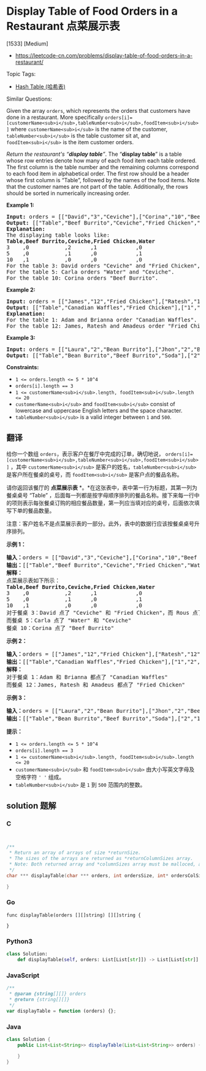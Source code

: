 # Display Table of Food Orders in a Restaurant 点菜展示表

[1533] [Medium]

- https://leetcode-cn.com/problems/display-table-of-food-orders-in-a-restaurant/

Topic Tags:

- [Hash Table (哈希表)](https://leetcode-cn.com/tag/hash-table/)

Similar Questions:

Given the array `orders`, which represents the orders that customers have done in a restaurant. More specifically `orders[i]=[customerName<sub>i</sub>,tableNumber<sub>i</sub>,foodItem<sub>i</sub>]` where `customerName<sub>i</sub>` is the name of the customer, `tableNumber<sub>i</sub>` is the table customer sit at, and `foodItem<sub>i</sub>` is the item customer orders.

_Return the restaurant's “**display table**”_. The “**display table**” is a table whose row entries denote how many of each food item each table ordered. The first column is the table number and the remaining columns correspond to each food item in alphabetical order. The first row should be a header whose first column is “Table”, followed by the names of the food items. Note that the customer names are not part of the table. Additionally, the rows should be sorted in numerically increasing order.

**Example 1:**

<pre><strong>Input:</strong> orders = [["David","3","Ceviche"],["Corina","10","Beef Burrito"],["David","3","Fried Chicken"],["Carla","5","Water"],["Carla","5","Ceviche"],["Rous","3","Ceviche"]]
<strong>Output:</strong> [["Table","Beef Burrito","Ceviche","Fried Chicken","Water"],["3","0","2","1","0"],["5","0","1","0","1"],["10","1","0","0","0"]] 
<strong>Explanation:
</strong>The displaying table looks like:
<strong>Table,Beef Burrito,Ceviche,Fried Chicken,Water</strong>
3    ,0           ,2      ,1            ,0
5    ,0           ,1      ,0            ,1
10   ,1           ,0      ,0            ,0
For the table 3: David orders "Ceviche" and "Fried Chicken", and Rous orders "Ceviche".
For the table 5: Carla orders "Water" and "Ceviche".
For the table 10: Corina orders "Beef Burrito". 
</pre>

**Example 2:**

<pre><strong>Input:</strong> orders = [["James","12","Fried Chicken"],["Ratesh","12","Fried Chicken"],["Amadeus","12","Fried Chicken"],["Adam","1","Canadian Waffles"],["Brianna","1","Canadian Waffles"]]
<strong>Output:</strong> [["Table","Canadian Waffles","Fried Chicken"],["1","2","0"],["12","0","3"]] 
<strong>Explanation:</strong> 
For the table 1: Adam and Brianna order "Canadian Waffles".
For the table 12: James, Ratesh and Amadeus order "Fried Chicken".
</pre>

**Example 3:**

<pre><strong>Input:</strong> orders = [["Laura","2","Bean Burrito"],["Jhon","2","Beef Burrito"],["Melissa","2","Soda"]]
<strong>Output:</strong> [["Table","Bean Burrito","Beef Burrito","Soda"],["2","1","1","1"]]
</pre>

**Constraints:**

- `1 <= orders.length <= 5 * 10^4`
- `orders[i].length == 3`
- `1 <= customerName<sub>i</sub>.length, foodItem<sub>i</sub>.length <= 20`
- `customerName<sub>i</sub>` and `foodItem<sub>i</sub>` consist of lowercase and uppercase English letters and the space character.
- `tableNumber<sub>i</sub>` is a valid integer between `1` and `500`.

## 翻译

给你一个数组 `orders`，表示客户在餐厅中完成的订单，确切地说， `orders[i]=[customerName<sub>i</sub>,tableNumber<sub>i</sub>,foodItem<sub>i</sub>]` ，其中 `customerName<sub>i</sub>` 是客户的姓名，`tableNumber<sub>i</sub>` 是客户所在餐桌的桌号，而 `foodItem<sub>i</sub>` 是客户点的餐品名称。

请你返回该餐厅的 **点菜展示表** *。*在这张表中，表中第一行为标题，其第一列为餐桌桌号 “Table” ，后面每一列都是按字母顺序排列的餐品名称。接下来每一行中的项则表示每张餐桌订购的相应餐品数量，第一列应当填对应的桌号，后面依次填写下单的餐品数量。

注意：客户姓名不是点菜展示表的一部分。此外，表中的数据行应该按餐桌桌号升序排列。

**示例 1：**

<pre><strong>输入：</strong>orders = [["David","3","Ceviche"],["Corina","10","Beef Burrito"],["David","3","Fried Chicken"],["Carla","5","Water"],["Carla","5","Ceviche"],["Rous","3","Ceviche"]]
<strong>输出：</strong>[["Table","Beef Burrito","Ceviche","Fried Chicken","Water"],["3","0","2","1","0"],["5","0","1","0","1"],["10","1","0","0","0"]] 
<strong>解释：
</strong>点菜展示表如下所示：
<strong>Table,Beef Burrito,Ceviche,Fried Chicken,Water</strong>
3    ,0           ,2      ,1            ,0
5    ,0           ,1      ,0            ,1
10   ,1           ,0      ,0            ,0
对于餐桌 3：David 点了 "Ceviche" 和 "Fried Chicken"，而 Rous 点了 "Ceviche"
而餐桌 5：Carla 点了 "Water" 和 "Ceviche"
餐桌 10：Corina 点了 "Beef Burrito" 
</pre>

**示例 2：**

<pre><strong>输入：</strong>orders = [["James","12","Fried Chicken"],["Ratesh","12","Fried Chicken"],["Amadeus","12","Fried Chicken"],["Adam","1","Canadian Waffles"],["Brianna","1","Canadian Waffles"]]
<strong>输出：</strong>[["Table","Canadian Waffles","Fried Chicken"],["1","2","0"],["12","0","3"]] 
<strong>解释：</strong>
对于餐桌 1：Adam 和 Brianna 都点了 "Canadian Waffles"
而餐桌 12：James, Ratesh 和 Amadeus 都点了 "Fried Chicken"
</pre>

**示例 3：**

<pre><strong>输入：</strong>orders = [["Laura","2","Bean Burrito"],["Jhon","2","Beef Burrito"],["Melissa","2","Soda"]]
<strong>输出：</strong>[["Table","Bean Burrito","Beef Burrito","Soda"],["2","1","1","1"]]
</pre>

**提示：**

- `1 <= orders.length <= 5 * 10^4`
- `orders[i].length == 3`
- `1 <= customerName<sub>i</sub>.length, foodItem<sub>i</sub>.length <= 20`
- `customerName<sub>i</sub>` 和 `foodItem<sub>i</sub>` 由大小写英文字母及空格字符 `' '` 组成。
- `tableNumber<sub>i</sub>` 是 `1` 到 `500` 范围内的整数。

## solution 题解

### C

```c


/**
 * Return an array of arrays of size *returnSize.
 * The sizes of the arrays are returned as *returnColumnSizes array.
 * Note: Both returned array and *columnSizes array must be malloced, assume caller calls free().
 */
char *** displayTable(char *** orders, int ordersSize, int* ordersColSize, int* returnSize, int** returnColumnSizes){

}
```

### Go

```golang
func displayTable(orders [][]string) [][]string {

}
```

### Python3

```python
class Solution:
    def displayTable(self, orders: List[List[str]]) -> List[List[str]]:
```

### JavaScript

```javascript
/**
 * @param {string[][]} orders
 * @return {string[][]}
 */
var displayTable = function (orders) {};
```

### Java

```java
class Solution {
    public List<List<String>> displayTable(List<List<String>> orders) {

    }
}
```
